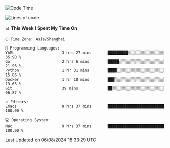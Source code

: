 <!--START_SECTION:waka-->
![Code Time](http://img.shields.io/badge/Code%20Time-2%2C113%20hrs%2010%20mins-blue)

![Lines of code](https://img.shields.io/badge/From%20Hello%20World%20I%27ve%20Written-308.0%20thousand%20lines%20of%20code-blue)

📊 **This Week I Spent My Time On** 

```text
🕑︎ Time Zone: Asia/Shanghai

💬 Programming Languages: 
YAML                     3 hrs 27 mins       █████████░░░░░░░░░░░░░░░░   35.90 % 
Go                       2 hrs 6 mins        █████░░░░░░░░░░░░░░░░░░░░   21.96 % 
Python                   1 hr 31 mins        ████░░░░░░░░░░░░░░░░░░░░░   15.86 % 
Docker                   1 hr 18 mins        ███░░░░░░░░░░░░░░░░░░░░░░   13.66 % 
Git                      39 mins             ██░░░░░░░░░░░░░░░░░░░░░░░   06.87 % 

🔥 Editors: 
Emacs                    9 hrs 37 mins       █████████████████████████   100.00 % 

💻 Operating System: 
Mac                      9 hrs 37 mins       █████████████████████████   100.00 % 
```


 Last Updated on 06/08/2024 18:33:29 UTC
<!--END_SECTION:waka-->
